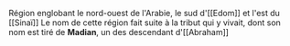 Région englobant le nord-ouest de l'Arabie, le sud d'[[Edom]] et l'est du [[Sinaï]]
Le nom de cette région fait suite à la tribut qui y vivait, dont son nom est tiré de **Madian**, un des descendant d'[[Abraham]]